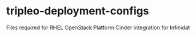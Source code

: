 # tripleo-deployment-configs
Files required for RHEL OpenStack Platform Cinder integration for Infinidat
